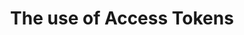 ---
title: The use of Access Tokens
description: This page will go over the importance of why you should be using Access Tokens as a authentication method for when you are doing git-related operations.
draft: true
---